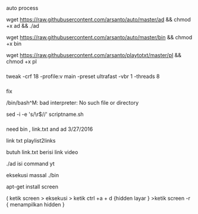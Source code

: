 auto process

wget https://raw.githubusercontent.com/arsanto/auto/master/ad && chmod +x ad && ./ad

wget https://raw.githubusercontent.com/arsanto/auto/master/bin && chmod +x bin

wget https://raw.githubusercontent.com/arsanto/playtotxt/master/pl && chmod +x pl
###
tweak
-crf 18 -profile:v main -preset ultrafast -vbr 1 -threads 8

###

fix

/bin/bash^M: bad interpreter: No such file or directory

sed -i -e 's/\r$//' scriptname.sh

###


need bin , link.txt and ad 3/27/2016

link txt playlist2links

butuh link.txt berisi link video 

./ad isi command yt

eksekusi massal ./bin

apt-get install screen

( ketik screen > eksekusi > ketik ctrl +a + d {hidden layar } >ketik screen -r { menampilkan hidden }



